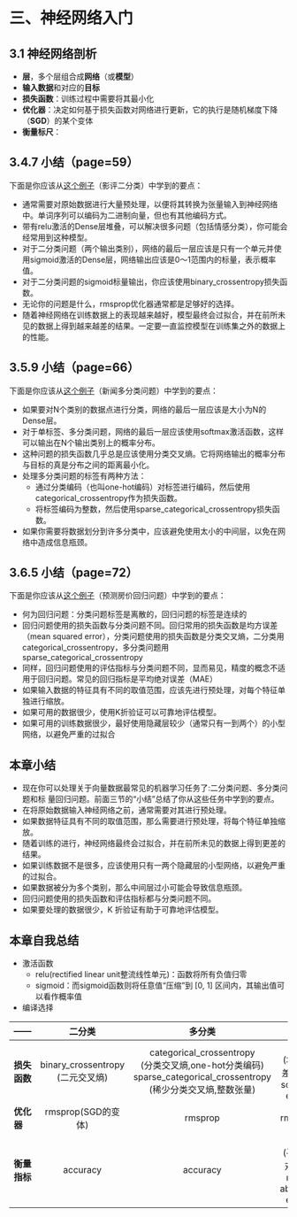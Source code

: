 # 三、神经网络入门

## 3.1 神经网络剖析
* <b>层</b>，多个层组合成<b>网络</b>（或<b>模型</b>）
* <b>输入数据</b>和对应的<b>目标</b>
* <b>损失函数</b>：训练过程中需要将其最小化
* <b>优化器</b>：决定如何基于损失函数对网络进行更新，它的执行是随机梯度下降（<b>SGD</b>）的某个变体
* <b>衡量标尺</b>：

## 3.4.7 小结（page=59）
下面是你应该从[这个例子](https://github.com/CLgithub/tensorFlowLearn/blob/master/learn2/0-book/book3.4.py)（影评二分类）中学到的要点：

* 通常需要对原始数据进行大量预处理，以便将其转换为张量输入到神经网络中。单词序列可以编码为二进制向量，但也有其他编码方式。
* 带有relu激活的Dense层堆叠，可以解决很多问题（包括情感分类），你可能会经常用到这种模型。
* 对于二分类问题（两个输出类别），网络的最后一层应该是只有一个单元并使用sigmoid激活的Dense层，网络输出应该是0～1范围内的标量，表示概率值。
* 对于二分类问题的sigmoid标量输出，你应该使用binary\_crossentropy损失函数。
* 无论你的问题是什么，rmsprop优化器通常都是足够好的选择。
* 随着神经网络在训练数据上的表现越来越好，模型最终会过拟合，并在前所未见的数据上得到越来越差的结果。一定要一直监控模型在训练集之外的数据上的性能。

## 3.5.9 小结（page=66）
下面是你应该从[这个例子](https://github.com/CLgithub/tensorFlowLearn/blob/master/learn2/0-book/book3.5.py)（新闻多分类问题）中学到的要点：

* 如果要对N个类别的数据点进行分类，网络的最后一层应该是大小为N的Dense层。
* 对于单标签、多分类问题，网络的最后一层应该使用softmax激活函数，这样可以输出在N个输出类别上的概率分布。
* 这种问题的损失函数几乎总是应该使用分类交叉熵。它将网络输出的概率分布与目标的真是分布之间的距离最小化。
* 处理多分类问题的标签有两种方法：
	* 通过分类编码（也叫one-hot编码）对标签进行编码，然后使用categorical\_crossentropy作为损失函数。
	* 将标签编码为整数，然后使用sparse\_categorical\_crossentropy损失函数。
* 如果你需要将数据划分到许多分类中，应该避免使用太小的中间层，以免在网络中造成信息瓶颈。

## 3.6.5 小结（page=72）
下面是你应该从[这个例子](https://github.com/CLgithub/tensorFlowLearn/blob/master/learn2/0-book/book3.6.py)（预测房价回归问题）中学到的要点：

* 何为回归问题：分类问题标签是离散的，回归问题的标签是连续的
* 回归问题使用的损失函数与分类问题不同。回归常用的损失函数是均方误差（mean squared error），分类问题使用的损失函数是分类交叉熵，二分类用categorical\_crossentropy，多分类问题用sparse\_categorical\_crossentropy
* 同样，回归问题使用的评估指标与分类问题不同，显而易见，精度的概念不适用于回归问题。常见的回归指标是平均绝对误差（MAE）
* 如果输入数据的特征具有不同的取值范围，应该先进行预处理，对每个特征单独进行缩放。
* 如果可用的数据很少，使用K折验证可以可靠地评估模型。
* 如果可用的训练数据很少，最好使用隐藏层较少（通常只有一到两个）的小型网络，以避免严重的过拟合

## 本章小结

* 现在你可以处理关于向量数据最常见的机器学习任务了:二分类问题、多分类问题和标 量回归问题。前面三节的“小结”总结了你从这些任务中学到的要点。
* 在将原始数据输入神经网络之前，通常需要对其进行预处理。
* 如果数据特征具有不同的取值范围，那么需要进行预处理，将每个特征单独缩放。
* 随着训练的进行，神经网络最终会过拟合，并在前所未见的数据上得到更差的结果。
* 如果训练数据不是很多，应该使用只有一两个隐藏层的小型网络，以避免严重的过拟合。
* 如果数据被分为多个类别，那么中间层过小可能会导致信息瓶颈。
* 回归问题使用的损失函数和评估指标都与分类问题不同。
* 如果要处理的数据很少，K 折验证有助于可靠地评估模型。

## 本章自我总结

* 激活函数
	* relu(rectified linear unit整流线性单元)：函数将所有负值归零
	* sigmoid：而sigmoid函数则将任意值“压缩”到 [0, 1] 区间内，其输出值可以看作概率值
* 编译选择

——|二分类|多分类|回归
:--|:--:|:--:|:--:
<b>损失函数</b>|binary\_crossentropy<br>(二元交叉熵)|categorical_crossentropy<br>(分类交叉熵,one-hot分类编码)<br>sparse\_categorical\_crossentropy<br>(稀少分类交叉熵,整数张量)|mse<br>(均方误差mean squared error)
<b>优化器</b>|rmsprop(SGD的变体)|rmsprop|rmsprop
<b>衡量指标</b>|accuracy|accuracy|mea<br>(平均绝对误差mean absolute error)

